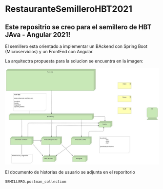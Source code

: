 # RestauranteSemilleroHBT2021

## Este repositrio se creo para el semillero de HBT JAva - Angular 2021!

El semillero esta orientado a implementar un BAckend con Spring Boot (Microservicios) y un FrontEnd con Angular.

La arquitectra propuesta para la solucion se encuentra en la imagen:

![alt text](https://github.com/danneradib/RestauranteSemilleroHBT2021/blob/main/Restaurante_Semillero_2021.jpg)

El documento de historias de usuario se adjunta en el reporitorio

```
SEMILLERO.postman_collection
```
